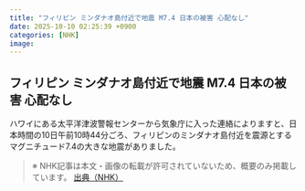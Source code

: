 ```yaml
---
title: "フィリピン ミンダナオ島付近で地震 M7.4 日本の被害 心配なし"
date: 2025-10-10 02:25:39 +0900
categories: [NHK]
image: 
---
```

## フィリピン ミンダナオ島付近で地震 M7.4 日本の被害 心配なし

ハワイにある太平洋津波警報センターから気象庁に入った連絡によりますと、日本時間の10日午前10時44分ごろ、フィリピンのミンダナオ島付近を震源とするマグニチュード7.4の大きな地震がありました。

> ※ NHK記事は本文・画像の転載が許可されていないため、概要のみ掲載しています。
[出典（NHK）](http://www3.nhk.or.jp/news/html/20251010/k10014946371000.html)

